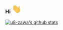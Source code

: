 ### Hi <img src="https://raw.githubusercontent.com/u8-zawa/u8-zawa/main/icons/wave.gif" width="30px">

[![u8-zawa's github stats](https://github-readme-stats.vercel.app/api?username=u8-zawa&show_icons=true&theme=tokyonight)](https://github.com/anuraghazra/github-readme-stats)

<!--
**u8-zawa/u8-zawa** is a ✨ _special_ ✨ repository because its `README.md` (this file) appears on your GitHub profile.

Here are some ideas to get you started:

- 🔭 I’m currently working on ...
- 🌱 I’m currently learning ...
- 👯 I’m looking to collaborate on ...
- 🤔 I’m looking for help with ...
- 💬 Ask me about ...
- 📫 How to reach me: ...
- 😄 Pronouns: ...
- ⚡ Fun fact: ...
-->
